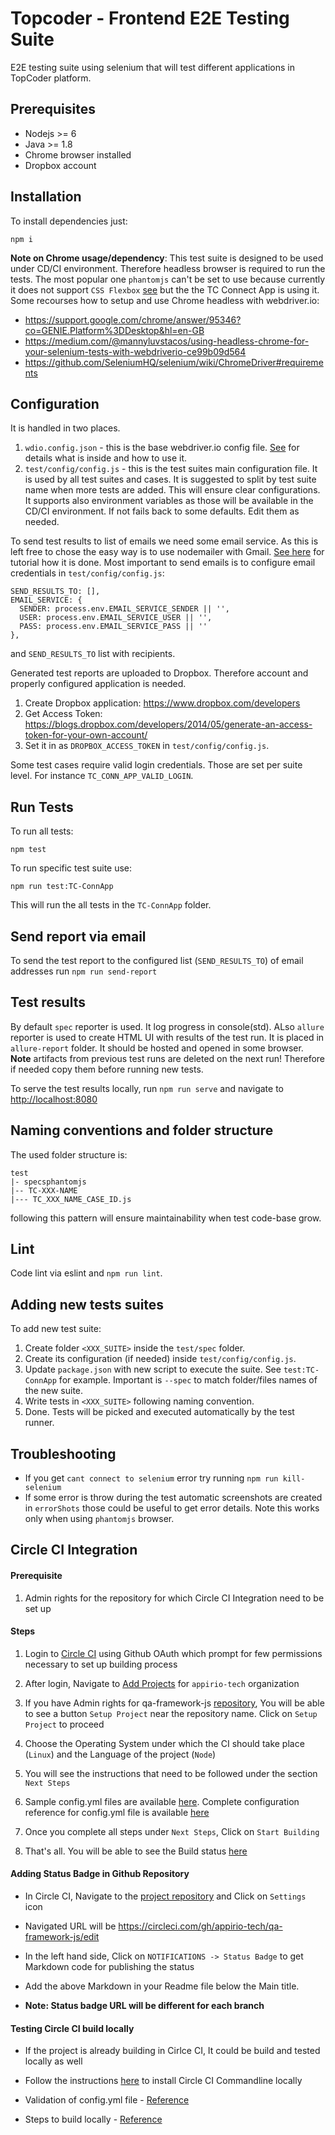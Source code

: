 # Topcoder - Frontend E2E Testing Suite
E2E testing suite using selenium that will test different applications in TopCoder platform.

## Prerequisites
- Nodejs >= 6
- Java >= 1.8
- Chrome browser installed
- Dropbox account

## Installation
To install dependencies just:
```
npm i
```
**Note on Chrome usage/dependency**: This test suite is designed to be used under CD/CI environment. Therefore headless browser is required to run the tests. The most popular one `phantomjs` can't be set to use because currently it does not support `CSS Flexbox` [see](https://github.com/ariya/phantomjs/issues?utf8=%E2%9C%93&q=is%3Aissue+is%3Aopen+flexbox) but the the TC Connect App is using it. Some recourses how to setup and use Chrome headless with webdriver.io:
- https://support.google.com/chrome/answer/95346?co=GENIE.Platform%3DDesktop&hl=en-GB
- https://medium.com/@mannyluvstacos/using-headless-chrome-for-your-selenium-tests-with-webdriverio-ce99b09d564
- https://github.com/SeleniumHQ/selenium/wiki/ChromeDriver#requirements

## Configuration
It is handled in two places.
1. `wdio.config.json` - this is the base webdriver.io config file. [See](http://webdriver.io/guide/getstarted/configuration.html) for details what is inside and how to use it.
2. `test/config/config.js` - this is the test suites main configuration file. It is used by all test suites and cases. It is suggested to split by test suite name when more tests are added. This will ensure clear configurations. It supports also environment variables as those will be available in the CD/CI environment. If not fails back to some defaults. Edit them as needed.

To send test results to list of emails we need some email service. As this is left free to chose the easy way is to use nodemailer with Gmail. [See here](https://medium.com/@manojsinghnegi/sending-an-email-using-nodemailer-gmail-7cfa0712a799) for tutorial how it is done. Most important to send emails is to configure email credentials in `test/config/config.js`:
```
SEND_RESULTS_TO: [],
EMAIL_SERVICE: {
  SENDER: process.env.EMAIL_SERVICE_SENDER || '',
  USER: process.env.EMAIL_SERVICE_USER || '',
  PASS: process.env.EMAIL_SERVICE_PASS || ''
},
```
and `SEND_RESULTS_TO` list with recipients.

Generated test reports are uploaded to Dropbox. Therefore account and properly configured application is needed.
1. Create Dropbox application: https://www.dropbox.com/developers
2. Get Access Token: https://blogs.dropbox.com/developers/2014/05/generate-an-access-token-for-your-own-account/
3. Set it in as `DROPBOX_ACCESS_TOKEN` in `test/config/config.js`.

Some test cases require valid login credentials. Those are set per suite level. For instance `TC_CONN_APP_VALID_LOGIN`.

## Run Tests
To run all tests:
```
npm test
```
To run specific test suite use:
```
npm run test:TC-ConnApp
```
This will run the all tests in the `TC-ConnApp` folder.

## Send report via email

To send the test report to the configured list (`SEND_RESULTS_TO`) of email addresses run `npm run send-report`

## Test results
By default `spec` reporter is used. It log progress in console(std). ALso `allure` reporter is used to create HTML UI with results of the test run. It is placed in `allure-report` folder. It should  be hosted and opened in some browser. **Note** artifacts from previous test runs are deleted on the next run! Therefore if needed copy them before running new tests.

To serve the test results locally, run `npm run serve` and navigate to [http://localhost:8080](http://localhost:8080)

## Naming conventions and folder structure
The used folder structure is:
```
test
|- specsphantomjs
|-- TC-XXX-NAME
|--- TC_XXX_NAME_CASE_ID.js
```
following this pattern will ensure maintainability when test code-base grow.

## Lint
Code lint via eslint and `npm run lint`.

## Adding new tests suites
To add new test suite:
1. Create folder `<XXX_SUITE>` inside the `test/spec` folder.
2. Create its configuration (if needed) inside `test/config/config.js`.
3. Update `package.json` with new script to execute the suite. See `test:TC-ConnApp` for example. Important is `--spec` to match folder/files names of the new suite.
4. Write tests in `<XXX_SUITE>` following naming convention.
5. Done. Tests will be picked and executed automatically by the test runner.

## Troubleshooting
- If you get `cant connect to selenium` error try running `npm run kill-selenium`
- If some error is throw during the test automatic screenshots are created in `errorShots` those could be useful to get error details. Note this works only when using `phantomjs` browser.

## Circle CI Integration

#### Prerequisite

1. Admin rights for the repository for which Circle CI Integration need to be set up

#### Steps

1. Login to [Circle CI](https://circleci.com/vcs-authorize/) using Github OAuth which prompt for few permissions necessary to set up building process

2. After login, Navigate to [Add Projects](https://circleci.com/add-projects/gh/appirio-tech) for `appirio-tech` organization

3. If you have Admin rights for qa-framework-js [repository](https://github.com/appirio-tech/qa-framework-js), You will be able to see a button `Setup Project` near the repository name. Click on `Setup Project` to proceed

4. Choose the Operating System under which the CI should take place (`Linux`) and the Language of the project (`Node`)

5. You will see the instructions that need to be followed under the section `Next Steps`

6. Sample config.yml files are available [here](https://circleci.com/docs/2.0/sample-config/). Complete configuration reference for config.yml file is available [here](https://circleci.com/docs/2.0/configuration-reference/)

7. Once you complete all steps under `Next Steps`, Click on `Start Building`

8. That's all. You will be able to see the Build status [here](https://circleci.com/gh/appirio-tech/qa-framework-js)

#### Adding Status Badge in Github Repository

- In Circle CI, Navigate to the [project repository](https://circleci.com/gh/appirio-tech/qa-framework-js) and Click on `Settings` icon

- Navigated URL will be https://circleci.com/gh/appirio-tech/qa-framework-js/edit

- In the left hand side, Click on `NOTIFICATIONS -> Status Badge` to get Markdown code for publishing the status

- Add the above Markdown in your Readme file below the Main title.

- **Note: Status badge URL will be different for each branch**

#### Testing Circle CI build locally

- If the project is already building in Cirlce CI, It could be build and tested locally as well

- Follow the instructions [here](https://circleci.com/docs/2.0/local-cli/#installing-the-circleci-local-cli-on-macos-and-linux-distros) to install Circle CI Commandline locally

- Validation of config.yml file - [Reference](https://circleci.com/docs/2.0/local-cli/#validating-20-yaml-syntax)

- Steps to build locally - [Reference](https://circleci.com/docs/2.0/local-cli/#running-a-build)